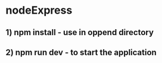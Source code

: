 # nodeExpress

## **1) npm install** - use in oppend directory





## **2) npm run dev** - to start the application
